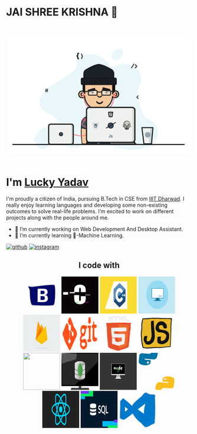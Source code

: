 # JAI SHREE KRISHNA 🙏

<br>
<p align="center">
  <img src="https://github.com/LuckYYadav15/LuckYYadav15/blob/main/gifs/programmer's%20gif.gif">
  <br><br>
</p>

<h1>I'm <a  href="https://github.com/LuckYYadav15">Lucky Yadav</a></h1>
I'm proudly a citizen of India, pursuing B.Tech in CSE from <a href="https://iiitdwd.ac.in/">IIIT Dharwad</a>. I really enjoy learning languages and developing some non-existing outcomes to solve real-life problems. I’m excited to work on different projects along with the people around me.

- 🔭 I’m currently working on Web Development And Desktop Assistant. 
- 🌱 I’m currently learning 🤖-Machine Learning. 

[<img src='https://cdn.jsdelivr.net/npm/simple-icons@3.0.1/icons/github.svg' alt='github' height='40'>](https://github.com/LuckYYadav15) [<img src='https://cdn.jsdelivr.net/npm/simple-icons@3.0.1/icons/instagram.svg' alt='instagram' height='40'>](https://www.instagram.com/https://www.instagram.com/utkarshyadav15//)

<h2 align="center">
    I code with
</h2>
<p align="center">
    <a href="https://getbootstrap.com/"><img src="https://github.com/LuckYYadav15/LuckYYadav15/blob/main/gifs/bootstrap%20gif.gif" width="100"></a>
    <a href="https://www.javatpoint.com/c-programming-language-tutorial"><img src="https://github.com/LuckYYadav15/LuckYYadav15/blob/main/gifs/c_language_gif.gif" width="100"></a>
    <a href="https://www.javatpoint.com/c-programming-language-tutorial"><img src="https://github.com/LuckYYadav15/LuckYYadav15/blob/main/gifs/c%2B%2B%20gif.gif" height="100" width="100"></a>
    <a href="https://www.w3schools.com/css/"><img src="https://github.com/LuckYYadav15/LuckYYadav15/blob/main/gifs/css_gif.gif" height="100" width="100"></a>
    <a href="https://firebase.google.com/"><img src="https://github.com/LuckYYadav15/LuckYYadav15/blob/main/gifs/firebase_gif.gif" height="100" width="100"></a>
    <a href="https://github.com/"><img src="https://github.com/LuckYYadav15/LuckYYadav15/blob/main/gifs/git_main_gif.gif" height="100" width="100"></a>
    <a href="https://www.w3schools.com/html/"><img src="https://github.com/LuckYYadav15/LuckYYadav15/blob/main/gifs/html%20gif.gif" width="100"></a>
    <a href="https://www.javascript.com/"><img src="https://github.com/LuckYYadav15/LuckYYadav15/blob/main/gifs/js%20logo.gif" width="100"></a>
    <br>
    <a href="https://in.mathworks.com/products/matlab.html"><img src="https://github.com/LuckYYadav15/LuckYYadav15/blob/main/gifs/matlab_gif.gif" height="100" width="100"></a>
    <a href="https://www.mongodb.com/"><img src="https://github.com/LuckYYadav15/LuckYYadav15/blob/main/gifs/mongodb_gif.gif" height="100" width="100"></a>
    <a href="https://nodejs.org/en/"><img src="https://github.com/LuckYYadav15/LuckYYadav15/blob/main/gifs/node_laptop%20gif.gif" height="100" width="100"></a>
    <a href="https://www.python.org/"><img src="https://github.com/LuckYYadav15/LuckYYadav15/blob/main/gifs/python%20gif.gif" width="100"></a>
    <a href="https://reactjs.org/"><img src="https://github.com/LuckYYadav15/LuckYYadav15/blob/main/gifs/react%20gif.gif" height="100" width="100"></a>
    <a href="https://www.mysql.com/"><img src="https://github.com/LuckYYadav15/LuckYYadav15/blob/main/gifs/sql%20logo.gif" height="100" width="100"></a>
    <a href="https://code.visualstudio.com/"><img src="https://github.com/LuckYYadav15/LuckYYadav15/blob/main/gifs/vs_gif.gif" width="100"></a>
</p>
